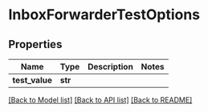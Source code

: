 # InboxForwarderTestOptions

## Properties
Name | Type | Description | Notes
------------ | ------------- | ------------- | -------------
**test_value** | **str** |  | 

[[Back to Model list]](../README#documentation-for-models) [[Back to API list]](../README#documentation-for-api-endpoints) [[Back to README]](../README)


